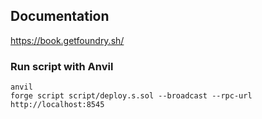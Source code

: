 ## Documentation

https://book.getfoundry.sh/

### Run script with Anvil

```shell
anvil
forge script script/deploy.s.sol --broadcast --rpc-url http://localhost:8545
```